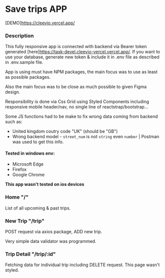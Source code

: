 # Save trips APP

[DEMO]https://cleevio.vercel.app/

### Description

This fully responsive app is connected with backend via Bearer token generated [here]https://task-devel.cleevio-vercel.vercel.app/. If you want to use your database, generate new token & include it in .env file as described in .env.sample file.

App is using must have NPM packages, the main focus was to use as least as possible packages.

Also the main focus was to be close as much possible to given Figma design.

Responsibility is done via Css Grid using Styled Components including responsive mobile header/nav, no single line of reactstrap/bootstrap...

Some JS functions had to be make to fix wrong data coming from backend such as:

- United kingdom coutry code "UK" (should be "GB")
- Wrong backend model - `street_num` is not `string` even `number` | Postman was used to get this info.

#### Tested in windows env:

- Microsoft Edge
- Firefox
- Google Chrome

**This app wasn't tested on ios devices**

### Home "/"

List of all upcoming & past trips.

### New Trip "/trip"

POST request via axios package, ADD new trip.

Very simple data validator was programmed.

### Trip Detail "/trip/:id"

Fetching data for individual trip including DELETE request.
This page wasn't styled.
